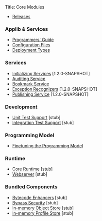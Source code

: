 Title: Core Modules

- [Releases](release-notes/about.html)

###  Applib & Services

- [Programmers' Guide](applib.html)
- [Configuration Files](configuration-files.html)
- [Deployment Types](deployment-type.html)

###  Services

- [Initializing Services](services/initializing-services.html) [1.2.0-SNAPSHOT]
- [Auditing Service](services/auditing-service.html)
- [Bookmark Service](services/bookmark-service.html)
- [Exception Recognizers](services/exception-recognizers.html) [1.2.0-SNAPSHOT]
- [Publishing Service](services/publishing-service.html) [1.2.0-SNAPSHOT]

### Development

- [Unit Test Support](unittestsupport.html) [stub]
- [Integration Test Support](integtestsupport.html) [stub]

###  Programming Model

- [Finetuning the Programming Model](metamodel-finetuning-the-programming-model.html)


### Runtime

- [Core Runtime](runtime.html) [stub]
- [Webserver](webserver.html) [stub]

### Bundled Components

- [Bytecode Enhancers](bytecode.html) [stub]
- [Bypass Security](bypass-security.html) [stub]
- [In-memory Object Store](inmemory-objectstore.html) [stub]
- [In-memory Profile Store](inmemory-profilestore.html) [stub]

